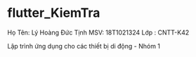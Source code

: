 # flutter_KiemTra

Họ Tên: Lý Hoàng Đức Tịnh
MSV: 18T1021324
Lớp : CNTT-K42

Lập trình ứng dụng cho các thiết bị di động - Nhóm 1
